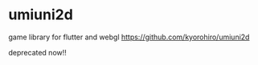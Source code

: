 # umiuni2d
game library for flutter and webgl
https://github.com/kyorohiro/umiuni2d

deprecated now!!



